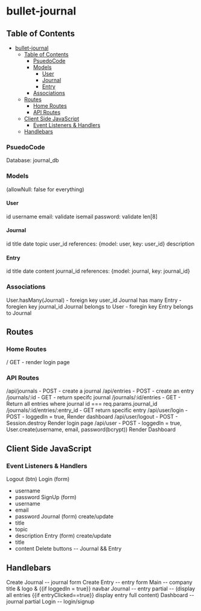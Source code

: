 # bullet-journal
## Table of Contents
- [bullet-journal](#bullet-journal)
  - [Table of Contents](#table-of-contents)
    - [PsuedoCode](#psuedocode)
    - [Models](#models)
      - [User](#user)
      - [Journal](#journal)
      - [Entry](#entry)
    - [Associations](#associations)
  - [Routes](#routes)
    - [Home Routes](#home-routes)
    - [API Routes](#api-routes)
  - [Client Side JavaScript](#client-side-javascript)
    - [Event Listeners \& Handlers](#event-listeners--handlers)
  - [Handlebars](#handlebars)


### PsuedoCode

Database: journal_db

### Models
(allowNull: false for everything)

#### User 
id
username
email: validate isemail 
password: validate len[8]

#### Journal
id
title
date
topic
user_id references: {model: user, key: user_id}
description 

#### Entry
id
title
date
content
journal_id references: {model: journal, key: journal_id}

### Associations
User.hasMany(Journal) - foreign key user_id
Journal has many Entry - foregien key journal_id
Journal belongs to User - foregin key 
Entry belongs to Journal

## Routes

### Home Routes
/ GET - render login page

### API Routes
/api/journals - POST - create a journal
/api/entries - POST - create an entry
/journals/:id - GET - return specifc journal
/journals/:id/entries - GET - Return all entries where journal id === req.params.journal_id 
/journals/:id/entries/:entry_id - GET return specific entry
/api/user/login - POST - loggedIn = true,
Render dashboard
/api/user/logout - POST - Session.destroy
Render login page
/api/user - POST - loggedIn = true, 
User.create(username, email, password(bcrypt))
Render Dashboard

## Client Side JavaScript
### Event Listeners & Handlers 
Logout (btn)
Login (form) 
- username
- password
SignUp (form) 
- username
- email
- password
Journal (form) create/update 
- title 
- topic 
- description 
Entry (form) create/update
- title
- content 
Delete buttons -- Journal && Entry 

## Handlebars
Create Journal -- journal form 
Create Entry -- entry form
Main -- company title & logo & {{if loggedIn = true}} navbar
Journal -- entry partial --  (display all entries {{if entryClicked==true}} display entry full content)
Dashboard -- journal partial 
Login -- login/signup 
